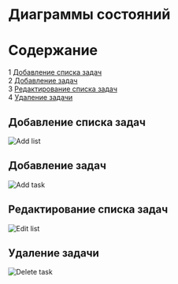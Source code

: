 # Диаграммы состояний

# Содержание  
1 [Добавление списка задач](#add_list)  
2 [Добавление задач](#add_task)  
3 [Редактирование списка задач](#edit_list)  
4 [Удаление задачи](#delete_task)  

<a name="add_list"/>

## Добавление списка задач

![Add list]()

<a name="add_task"/>

## Добавление задач 

![Add task]()

<a name="edit_list"/>

## Редактирование списка задач

![Edit list]()

<a name="delete_task"/>

## Удаление задачи

![Delete task]()

